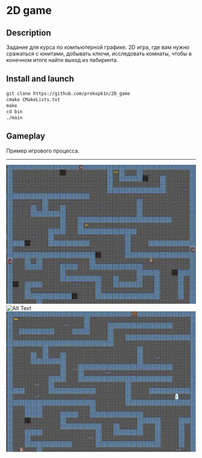 # 2D game

## Description
Задание для курса по компьютерной графике.
2D игра, где вам нужно сражаться с юнитами, добывать ключи, исследовать комнаты, чтобы в конечном итоге найти выход из лабиринта.

## Install and launch
    git clone https://github.com/prokopk1n/2D_game
    cmake CMakeLists.txt
    make
    cd bin
    ./main
    
 ## Gameplay
Пример игрового процесса.
 ____
![Alt Text](images/gameplay.gif)
![Alt Text](images/gameplay_2.gif)
![Alt Text](images/gameplay_3.gif)
